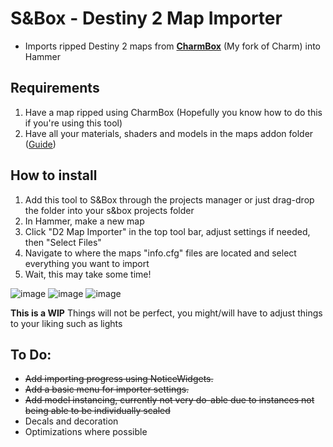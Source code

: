 # S&Box - Destiny 2 Map Importer
- Imports ripped Destiny 2 maps from **[CharmBox](https://github.com/DeltaDesigns/CharmBox)** (My fork of Charm) into Hammer
 
## Requirements
1. Have a map ripped using CharmBox (Hopefully you know how to do this if you're using this tool)
2. Have all your materials, shaders and models in the maps addon folder ([Guide](https://github.com/DeltaDesigns/Charm/wiki/Source-2-Importing))
 
## How to install

1. Add this tool to S&Box through the projects manager or just drag-drop the folder into your s&box projects folder
2. In Hammer, make a new map
3. Click "D2 Map Importer" in the top tool bar, adjust settings if needed, then "Select Files"
4. Navigate to where the maps "info.cfg" files are located and select everything you want to import
5. Wait, this may take some time!
 
![image](https://github.com/DeltaDesigns/SBox-Destiny-2-Map-Importer/assets/50308149/e155850d-03bd-4f78-b5b3-1edad04ec728)
![image](https://github.com/DeltaDesigns/SBox-Destiny-2-Map-Importer/assets/50308149/65add1d4-4466-4c86-a6ea-ded1c9b0c6a6)
![image](https://github.com/DeltaDesigns/SBox-Destiny-2-Map-Importer/assets/50308149/4111951d-ae27-4378-aeaa-9c24955d1080)

**This is a WIP**
Things will not be perfect, you might/will have to adjust things to your liking such as lights

## To Do:
- ~~Add importing progress using NoticeWidgets.~~
- ~~Add a basic menu for importer settings.~~
- ~~Add model instancing, currently not very do-able due to instances not being able to be individually scaled~~
- Decals and decoration
- Optimizations where possible


